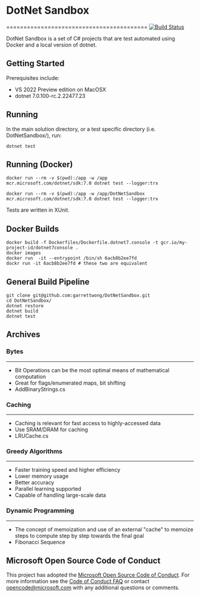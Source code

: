 # DotNet Sandbox
=========================================
[![Build Status](https://travis-ci.org/garrettwong/DotNetSandbox.svg?branch=master)](https://travis-ci.org/garrettwong/DotNetSandbox)

DotNet Sandbox is a set of C# projects that are test automated using Docker and a local version of dotnet.  

## Getting Started

Prerequisites include:
* VS 2022 Preview edition on MacOSX
* dotnet 7.0.100-rc.2.22477.23

## Running

In the main solution directory, or a test specific directory (i.e. DotNetSandbox/), run:

```dotnet test```

## Running (Docker)

```docker run --rm -v $(pwd):/app -w /app mcr.microsoft.com/dotnet/sdk:7.0 dotnet test --logger:trx```

```docker run --rm -v $(pwd):/app -w /app/DotNetSandbox mcr.microsoft.com/dotnet/sdk:7.0 dotnet test --logger:trx```

Tests are written in XUnit.

## Docker Builds

```
docker build -f Dockerfiles/Dockerfile.dotnet7.console -t gcr.io/my-project-id/dotnet7console .
docker images
docker run  -it --entrypoint /bin/sh 6acb8b2ee7fd
dockr run -it 6acb8b2ee7fd # these two are equivalent
```

## General Build Pipeline

```
git clone git@github.com:garrettwong/DotNetSandbox.git
cd DotNetSandbox/
dotnet restore
dotnet build
dotnet test
```

## Archives

### Bytes
-------------------------
- Bit Operations can be the most optimal means of mathematical computation
- Great for flags/enumerated maps, bit shifting
- AddBinaryStrings.cs

### Caching
-------------------------
- Caching is relevant for fast access to highly-accessed data
- Use SRAM/DRAM for caching
- LRUCache.cs

### Greedy Algorithms
-------------------------
- Faster training speed and higher efficiency
- Lower memory usage
- Better accuracy
- Parallel learning supported
- Capable of handling large-scale data

### Dynamic Programming
-------------------------
- The concept of memoization and use of an external "cache" to memoize steps to compute step by step towards the final goal
- Fibonacci Sequence

Microsoft Open Source Code of Conduct
------------
This project has adopted the [Microsoft Open Source Code of Conduct](https://opensource.microsoft.com/codeofconduct/). For more information see the [Code of Conduct FAQ](https://opensource.microsoft.com/codeofconduct/faq/) or contact [opencode@microsoft.com](mailto:opencode@microsoft.com) with any additional questions or comments.
